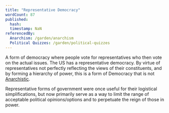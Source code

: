 ```yaml
---
title: "Representative Democracy"
wordCount: 87
published:
  hash: 
  timestamp: NaN
referencedBy:
  Anarchism: /garden/anarchism
  Political Quizzes: /garden/political-quizzes
---
```


A form of democracy where people vote for representatives who then vote on the actual issues. The US has a representative democracy. By virtue of representatives not perfectly reflecting the views of their constituents, and by forming a hierarchy of power, this is a form of Democracy that is not [Anarchistic](/garden/anarchism).

Representative forms of government were once useful for their logistical simplifications, but now primarily serve as a way to limit the range of acceptable political opinions/options and to perpetuate the reign of those in power.